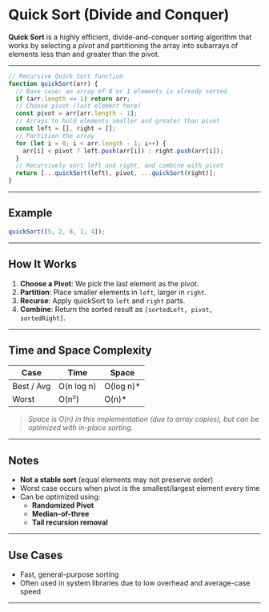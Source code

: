 #  Quick Sort (Divide and Conquer)

**Quick Sort** is a highly efficient, divide-and-conquer sorting algorithm that works by selecting a *pivot* and partitioning the array into subarrays of elements less than and greater than the pivot.

---

```js
// Recursive Quick Sort function
function quickSort(arr) {
  // Base case: an array of 0 or 1 elements is already sorted
  if (arr.length <= 1) return arr;
  // Choose pivot (last element here)
  const pivot = arr[arr.length - 1];
  // Arrays to hold elements smaller and greater than pivot
  const left = [], right = [];
  // Partition the array
  for (let i = 0; i < arr.length - 1; i++) {
    arr[i] < pivot ? left.push(arr[i]) : right.push(arr[i]);
  }
  // Recursively sort left and right, and combine with pivot
  return [...quickSort(left), pivot, ...quickSort(right)];
}
```

---

##  Example

```js
quickSort([5, 2, 8, 1, 4]);
```

---

##  How It Works

1. **Choose a Pivot**: We pick the last element as the pivot.
2. **Partition**: Place smaller elements in `left`, larger in `right`.
3. **Recurse**: Apply quickSort to `left` and `right` parts.
4. **Combine**: Return the sorted result as `[sortedLeft, pivot, sortedRight]`.

---

##  Time and Space Complexity

| Case       | Time      | Space     |
|------------|-----------|-----------|
| Best / Avg | O(n log n)| O(log n)* |
| Worst      | O(n²)     | O(n)*     |

> *Space is O(n) in this implementation (due to array copies), but can be optimized with in-place sorting.*

---

##  Notes

- **Not a stable sort** (equal elements may not preserve order)
- Worst case occurs when pivot is the smallest/largest element every time
- Can be optimized using:
  - **Randomized Pivot**
  - **Median-of-three**
  - **Tail recursion removal**

---

##  Use Cases

- Fast, general-purpose sorting
- Often used in system libraries due to low overhead and average-case speed

---